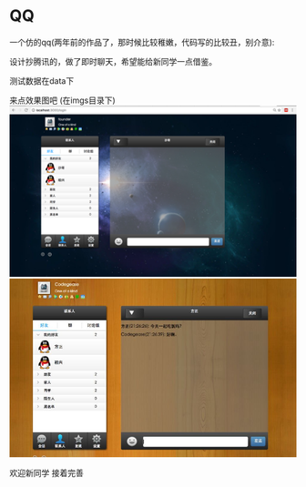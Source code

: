 # QQ
一个仿的qq(两年前的作品了，那时候比较稚嫩，代码写的比较丑，别介意):

设计抄腾讯的，做了即时聊天，希望能给新同学一点借鉴。

测试数据在data下

来点效果图吧 (在imgs目录下)
![Image](https://github.com/FounderIsShadowWalker/QQ/blob/master/imgs/qq1.png)
![Image](https://github.com/FounderIsShadowWalker/QQ/blob/master/imgs/qq2.jpg)

欢迎新同学 接着完善
